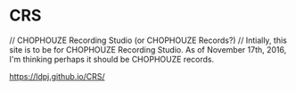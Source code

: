 # CRS
// CHOPHOUZE Recording Studio (or CHOPHOUZE Records?)
// Intially, this site is to be for CHOPHOUZE Recording Studio.  As of November 17th, 2016, I'm thinking perhaps it should be CHOPHOUZE records.

https://ldpj.github.io/CRS/
